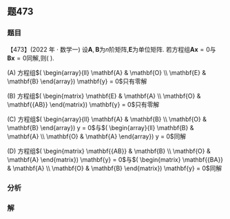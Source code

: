 ## 题473
### 题目
【473】(2022 年 · 数学一) 设$\mathbf{A},\mathbf{B}$为$n$阶矩阵,$\mathbf{E}$为单位矩阵. 若方程组$\mathbf{{Ax}} = 0$与$\mathbf{{Bx}} = 0$同解,则( ).

(A) 方程组$( \begin{array}{ll} \mathbf{A} & \mathbf{O} \\  \mathbf{E} & \mathbf{B} \end{array}) \mathbf{y} = 0$只有零解

(B) 方程组$( \begin{matrix} \mathbf{E} & \mathbf{A} \\  \mathbf{O} & \mathbf{{AB}} \end{matrix}) \mathbf{y} = 0$只有零解

(C) 方程组$( \begin{array}{ll} \mathbf{A} & \mathbf{B} \\  \mathbf{O} & \mathbf{B} \end{array}) y = 0$与$( \begin{array}{ll} \mathbf{B} & \mathbf{A} \\  \mathbf{O} & \mathbf{A} \end{array}) y = 0$同解

(D) 方程组$( \begin{matrix} \mathbf{{AB}} & \mathbf{B} \\  \mathbf{O} & \mathbf{A} \end{matrix}) \mathbf{y} = 0$与$( \begin{matrix} \mathbf{{BA}} & \mathbf{A} \\  \mathbf{O} & \mathbf{B} \end{matrix}) \mathbf{y} = 0$同解
### 分析

### 解